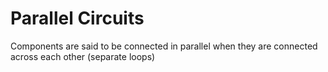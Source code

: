 # Parallel Circuits
Components are said to be connected in parallel when they are connected across each other (separate loops)